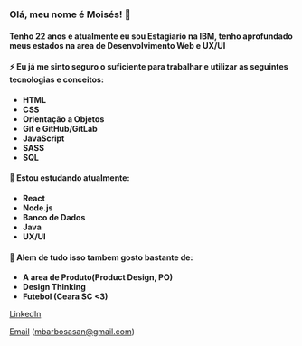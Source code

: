 ### Olá, meu nome é Moisés! 👋

#### Tenho 22 anos e atualmente eu sou Estagiario na IBM, tenho aprofundado meus estados na area de Desenvolvimento Web e UX/UI

#### ⚡ Eu já me sinto seguro o suficiente para trabalhar e utilizar as seguintes tecnologias e conceitos:

* **HTML**
* **CSS**
* **Orientação a Objetos**
* **Git e GitHub/GitLab**
* **JavaScript**
* **SASS**
* **SQL**

#### 🌱 Estou estudando atualmente: 

* **React**
* **Node.js**
* **Banco de Dados**
* **Java**
* **UX/UI**

#### 🔭 Alem de tudo isso tambem gosto bastante de:

* **A area de Produto(Product Design, PO)**
* **Design Thinking**
* **Futebol (Ceara SC <3)**

[LinkedIn](https://www.linkedin.com/in/mbarbosasan/)

[Email](mailto:mbarbosasan@gmail.com) (mbarbosasan@gmail.com)
